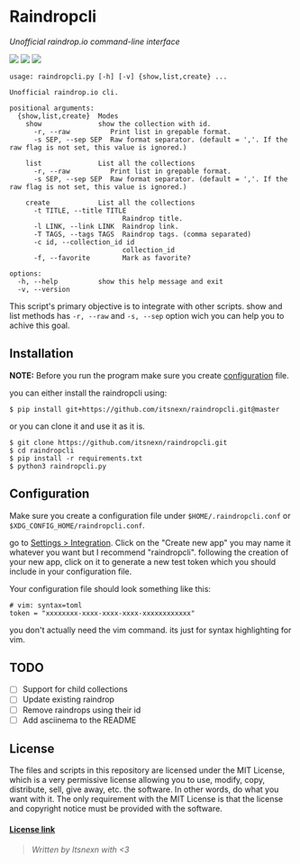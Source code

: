 # Raindropcli
_Unofficial raindrop.io command-line interface_

![](https://img.shields.io/github/issues/itsnexn/raindropcli?style=flat-square)
![](https://img.shields.io/github/license/itsnexn/raindropcli?style=flat-square)
![](https://img.shields.io/github/last-commit/itsnexn/raindropcli?style=flat-square)

```
usage: raindropcli.py [-h] [-v] {show,list,create} ...

Unofficial raindrop.io cli.

positional arguments:
  {show,list,create}  Modes
    show              show the collection with id.
      -r, --raw          Print list in grepable format.
      -s SEP, --sep SEP  Raw format separator. (default = ','. If the raw flag is not set, this value is ignored.)

    list              List all the collections
      -r, --raw          Print list in grepable format.
      -s SEP, --sep SEP  Raw format separator. (default = ','. If the raw flag is not set, this value is ignored.)

    create            List all the collections
      -t TITLE, --title TITLE
                            Raindrop title.
      -l LINK, --link LINK  Raindrop link.
      -T TAGS, --tags TAGS  Raindrop tags. (comma separated)
      -c id, --collection_id id
                            collection_id
      -f, --favorite        Mark as favorite?

options:
  -h, --help          show this help message and exit
  -v, --version
```

This script's primary objective is to integrate with other scripts.
show and list methods has `-r, --raw` and `-s, --sep` option wich you
can help you to achive this goal.

## Installation
**NOTE:** Before you run the program make sure you create [configuration](#configuration) file.

you can either install the raindropcli using:
```
$ pip install git+https://github.com/itsnexn/raindropcli.git@master
```
or you can clone it and use it as it is.
```
$ git clone https://github.com/itsnexn/raindropcli.git
$ cd raindropcli
$ pip install -r requirements.txt
$ python3 raindropcli.py
```

## Configuration

Make sure you create a configuration file under `$HOME/.raindropcli.conf`
or `$XDG_CONFIG_HOME/raindropcli.conf`.

go to [Settings > Integration](https://app.raindrop.io/settings/integrations).
Click on the "Create new app" you may name it whatever you want but I
recommend "raindropcli". following the creation of your new app, click
on it to generate a new test token which you should include in your
configuration file.

Your configuration file should look something like this:
```
# vim: syntax=toml
token = "xxxxxxxx-xxxx-xxxx-xxxx-xxxxxxxxxxxx"
```
you don't actually need the vim command. its just for syntax highlighting
for vim.

## TODO

- [ ] Support for child collections
- [ ] Update existing raindrop
- [ ] Remove raindrops using their id
- [ ] Add asciinema to the README

## License

The files and scripts in this repository are licensed under the MIT License, which
is a very permissive license allowing you to use, modify, copy, distribute, sell,
give away, etc. the software. In other words, do what you want with it. The only
requirement with the MIT License is that the license and copyright notice must be
provided with the software.

#### [License link](./LICENSE.txt)

> _Written by Itsnexn with <3_
